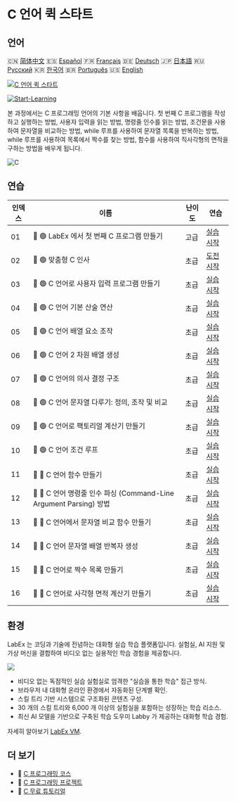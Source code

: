 # C 언어 퀵 스타트

## 언어

🇨🇳 [简体中文](README_zh.md) 🇪🇸 [Español](README_es.md) 🇫🇷 [Français](README_fr.md) 🇩🇪 [Deutsch](README_de.md) 🇯🇵 [日本語](README_ja.md) 🇷🇺 [Русский](README_ru.md) 🇰🇷 [한국어](README_ko.md) 🇧🇷 [Português](README_pt.md) 🇺🇸 [English](README.md) 

[![C 언어 퀵 스타트](https://cover-creator.labex.io/quick-start-with-c.png?lang=ko)](https://labex.io/ko/courses/quick-start-with-c)

[![Start-Learning](https://img.shields.io/badge/Start-Learning-whitesmoke?style=for-the-badge)](https://labex.io/ko/courses/quick-start-with-c)

본 과정에서는 C 프로그래밍 언어의 기본 사항을 배웁니다. 첫 번째 C 프로그램을 작성하고 실행하는 방법, 사용자 입력을 읽는 방법, 명령줄 인수를 읽는 방법, 조건문을 사용하여 문자열을 비교하는 방법, while 루프를 사용하여 문자열 목록을 반복하는 방법, while 루프를 사용하여 목록에서 짝수를 찾는 방법, 함수를 사용하여 직사각형의 면적을 구하는 방법을 배우게 됩니다.

![C](https://img.shields.io/badge/C-whitesmoke?style=for-the-badge&logo=c)


## 연습

|   인덱스 | 이름                                                               | 난이도   | 연습                                                                                                                   |
|----------|--------------------------------------------------------------------|----------|------------------------------------------------------------------------------------------------------------------------|
|       01 | 📖 🟢 LabEx 에서 첫 번째 C 프로그램 만들기                         | 고급     | <a target='_blank' href='https://labex.io/ko/tutorials/c-create-your-first-c-program-in-labex-438241'>실습 시작</a>    |
|       02 | 🎯 🟢 맞춤형 C 인사                                                | 초급     | <a target='_blank' href='https://labex.io/ko/tutorials/c-personalized-c-greeting-391828'>도전 시작</a>                 |
|       03 | 📖 🟢 C 언어로 사용자 입력 프로그램 만들기                         | 초급     | <a target='_blank' href='https://labex.io/ko/tutorials/c-create-user-input-program-in-c-438242'>실습 시작</a>          |
|       04 | 📖 🟢 C 언어 기본 산술 연산                                        | 초급     | <a target='_blank' href='https://labex.io/ko/tutorials/c-basic-arithmetic-operations-in-c-438262'>실습 시작</a>        |
|       05 | 📖 🟢 C 언어 배열 요소 조작                                        | 초급     | <a target='_blank' href='https://labex.io/ko/tutorials/c-manipulate-array-elements-in-c-438261'>실습 시작</a>          |
|       06 | 📖 🟢 C 언어 2 차원 배열 생성                                      | 초급     | <a target='_blank' href='https://labex.io/ko/tutorials/c-create-two-dimensional-arrays-in-c-438259'>실습 시작</a>      |
|       07 | 📖 🟢 C 언어의 의사 결정 구조                                      | 초급     | <a target='_blank' href='https://labex.io/ko/tutorials/c-decision-making-structures-in-c-438255'>실습 시작</a>         |
|       08 | 📖 🟢 C 언어 문자열 다루기: 정의, 조작 및 비교                     | 초급     | <a target='_blank' href='https://labex.io/ko/tutorials/c-strings-and-manipulate-them-in-c-438258'>실습 시작</a>        |
|       09 | 📖 🟢 C 언어로 팩토리얼 계산기 만들기                              | 초급     | <a target='_blank' href='https://labex.io/ko/tutorials/c-create-factorial-calculator-in-c-438256'>실습 시작</a>        |
|       10 | 📖 🟢 C 언어 조건 루프                                             | 초급     | <a target='_blank' href='https://labex.io/ko/tutorials/c-conditional-loops-in-c-438260'>실습 시작</a>                  |
|       11 | 📖 🔵 C 언어 함수 만들기                                           | 초급     | <a target='_blank' href='https://labex.io/ko/tutorials/c-create-functions-in-c-438257'>실습 시작</a>                   |
|       12 | 📖 🔵 C 언어 명령줄 인수 파싱 (Command-Line Argument Parsing) 방법 | 초급     | <a target='_blank' href='https://labex.io/ko/tutorials/c-parse-command-line-arguments-in-c-438243'>실습 시작</a>       |
|       13 | 📖 🔵 C 언어에서 문자열 비교 함수 만들기                           | 초급     | <a target='_blank' href='https://labex.io/ko/tutorials/c-create-string-comparison-functions-in-c-438244'>실습 시작</a> |
|       14 | 📖 🔵 C 언어 문자열 배열 반복자 생성                               | 초급     | <a target='_blank' href='https://labex.io/ko/tutorials/c-create-string-array-iterators-in-c-438245'>실습 시작</a>      |
|       15 | 📖 🔵 C 언어로 짝수 목록 만들기                                    | 초급     | <a target='_blank' href='https://labex.io/ko/tutorials/c-create-even-numbers-list-in-c-438246'>실습 시작</a>           |
|       16 | 📖 🔵 C 언어로 사각형 면적 계산기 만들기                           | 초급     | <a target='_blank' href='https://labex.io/ko/tutorials/c-create-a-rectangle-area-calculator-in-c-438247'>실습 시작</a> |

## 환경

LabEx 는 코딩과 기술에 전념하는 대화형 실습 학습 플랫폼입니다. 실험실, AI 지원 및 가상 머신을 결합하여 비디오 없는 실용적인 학습 경험을 제공합니다.

![](https://tutorial-screenshot.getvm.io/images/vm-1725247253.png)

- 비디오 없는 독점적인 실습 실험실로 엄격한 "실습을 통한 학습" 접근 방식.
- 브라우저 내 대화형 온라인 환경에서 자동화된 단계별 확인.
- 스킬 트리 기반 시스템으로 구조화된 콘텐츠 구성.
- 30 개의 스킬 트리와 6,000 개 이상의 실험실을 포함하는 성장하는 학습 리소스.
- 최신 AI 모델을 기반으로 구축된 학습 도우미 Labby 가 제공하는 대화형 학습 경험.

자세히 알아보기 [LabEx VM](https://support.labex.io/using-labex/virtual-machine).

## 더 보기

- 🔗 [C 프로그래밍 코스](https://github.com/labex-labs/awesome-programming-courses)
- 🔗 [C 프로그래밍 프로젝트](https://github.com/labex-labs/awesome-programming-projects)
- 🔗 [C 무료 튜토리얼](https://github.com/labex-labs/c-free-tutorials)

